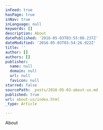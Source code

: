 ```yaml
---
inFeed: true
hasPage: true
inNav: true
inLanguage: null
keywords: []
description: About
datePublished: '2016-05-03T03:55:08.237Z'
dateModified: '2016-05-03T03:54:26.922Z'
title: ''
author: []
authors: []
publisher:
  name: null
  domain: null
  url: null
  favicon: null
starred: false
sourcePath: _posts/2016-05-03-about-us.md
published: true
url: about-us/index.html
_type: Article

---
```

About